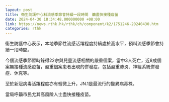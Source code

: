 ```yaml
---
layout: post
title: 衞生防護中心料流感季節會持續一段時間　籲盡快接種疫苗
date: 2024-04-30 18:34:48.000000000 +08:00
link: https://news.rthk.hk/rthk/ch/component/k2/1751246-20240430.htm
categories: rthk
---
```


衞生防護中心表示，本地季節性流感活躍程度持續處於高水平，預料流感季節會持續一段時間。

今個流感季節暫時錄得22宗與兒童流感相關的嚴重個案，當中3人死亡，近8成個案無接種流感疫苗，嚴重個案患者出現的併發症，包括嚴重肺炎、神經系統併發症、休克等。

至於新冠病毒活躍程度亦有輕微上升，JN.1是最流行的變異病毒株。

當局呼籲市民尤其高風險人士盡快接種疫苗。
